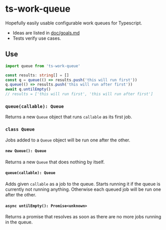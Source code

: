 # ts-work-queue

Hopefully easily usable configurable work queues for Typescript.

- Ideas are listed in [doc/goals.md](doc/goals.md)
- Tests verify use cases.

## Use

```typescript
import queue from 'ts-work-queue'

const results: string[] = []
const q = queue(() => results.push('this will run first'))
q.queue(() => results.push('this will run after first'))
await q.untilEmpty()
// results = ['this will run first', 'this will run after first']
```

### `queue(callable): Queue`

Returns a new `Queue` object that runs `callable` as its first job.

### `class Queue`

Jobs added to a `Queue` object will be run one after the other.

#### `new Queue(): Queue`

Returns a new `Queue` that does nothing by itself.

#### `queue(callable): Queue`

Adds given `callable` as a job to the queue.
Starts running it if the queue is currently not running anything.
Otherwise each queued job will be run one after the other.

#### `async untilEmpty(): Promise<unknown>`

Returns a promise that resolves as soon as there are no more jobs running in the queue.
